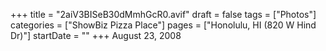 +++
title = "2aiV3BISeB30dMmhGcR0.avif"
draft = false
tags = ["Photos"]
categories = ["ShowBiz Pizza Place"]
pages = ["Honolulu, HI (820 W Hind Dr)"]
startDate = ""
+++
August 23, 2008
